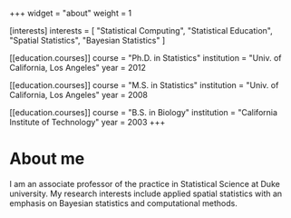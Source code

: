 +++
widget = "about"
weight = 1

[interests]
  interests = [
    "Statistical Computing",
    "Statistical Education",
    "Spatial Statistics",
    "Bayesian Statistics"
  ]

[[education.courses]]
  course = "Ph.D. in Statistics"
  institution = "Univ. of California, Los Angeles"
  year = 2012

[[education.courses]]
  course = "M.S. in Statistics"
  institution = "Univ. of California, Los Angeles"
  year = 2008

[[education.courses]]
  course = "B.S. in Biology"
  institution = "California Institute of Technology"
  year = 2003
+++

# About me

I am an associate professor of the practice in Statistical Science at Duke university. My research interests include applied spatial statistics with an emphasis on Bayesian statistics and computational methods.


